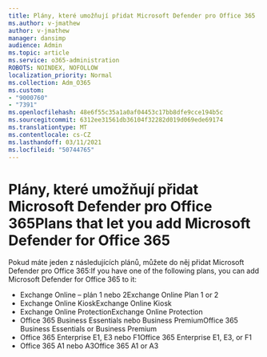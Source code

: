 ```yaml
---
title: Plány, které umožňují přidat Microsoft Defender pro Office 365
ms.author: v-jmathew
author: v-jmathew
manager: dansimp
audience: Admin
ms.topic: article
ms.service: o365-administration
ROBOTS: NOINDEX, NOFOLLOW
localization_priority: Normal
ms.collection: Adm_O365
ms.custom:
- "9000760"
- "7391"
ms.openlocfilehash: 48e6f55c35a1a0af04453c17bb8dfe9cce194b5c
ms.sourcegitcommit: 6312ee31561db36104f32282d019d069ede69174
ms.translationtype: MT
ms.contentlocale: cs-CZ
ms.lasthandoff: 03/11/2021
ms.locfileid: "50744765"
---
```

# <a name="plans-that-let-you-add-microsoft-defender-for-office-365"></a><span data-ttu-id="5a994-102">Plány, které umožňují přidat Microsoft Defender pro Office 365</span><span class="sxs-lookup"><span data-stu-id="5a994-102">Plans that let you add Microsoft Defender for Office 365</span></span>

<span data-ttu-id="5a994-103">Pokud máte jeden z následujících plánů, můžete do něj přidat Microsoft Defender pro Office 365:</span><span class="sxs-lookup"><span data-stu-id="5a994-103">If you have one of the following plans, you can add Microsoft Defender for Office 365 to it:</span></span>

- <span data-ttu-id="5a994-104">Exchange Online – plán 1 nebo 2</span><span class="sxs-lookup"><span data-stu-id="5a994-104">Exchange Online Plan 1 or 2</span></span>
- <span data-ttu-id="5a994-105">Exchange Online Kiosk</span><span class="sxs-lookup"><span data-stu-id="5a994-105">Exchange Online Kiosk</span></span>
- <span data-ttu-id="5a994-106">Exchange Online Protection</span><span class="sxs-lookup"><span data-stu-id="5a994-106">Exchange Online Protection</span></span>
- <span data-ttu-id="5a994-107">Office 365 Business Essentials nebo Business Premium</span><span class="sxs-lookup"><span data-stu-id="5a994-107">Office 365 Business Essentials or Business Premium</span></span>
- <span data-ttu-id="5a994-108">Office 365 Enterprise E1, E3 nebo F1</span><span class="sxs-lookup"><span data-stu-id="5a994-108">Office 365 Enterprise E1, E3, or F1</span></span>
- <span data-ttu-id="5a994-109">Office 365 A1 nebo A3</span><span class="sxs-lookup"><span data-stu-id="5a994-109">Office 365 A1 or A3</span></span>
